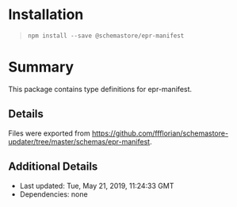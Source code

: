 # Installation
> `npm install --save @schemastore/epr-manifest`

# Summary
This package contains type definitions for epr-manifest.

## Details
Files were exported from https://github.com/ffflorian/schemastore-updater/tree/master/schemas/epr-manifest.

## Additional Details
* Last updated: Tue, May 21, 2019, 11:24:33 GMT
* Dependencies: none
